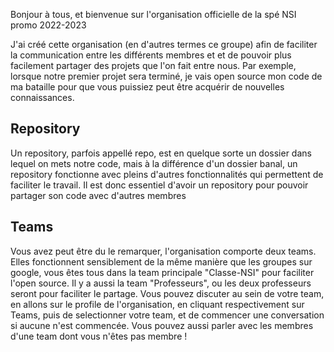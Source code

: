 Bonjour à tous, et bienvenue sur l'organisation officielle de la spé NSI promo 2022-2023

J'ai créé cette organisation (en d'autres termes ce groupe) afin de faciliter la communication entre les différents membres et et de pouvoir plus facilement partager des projets que l'on fait entre nous. Par exemple, lorsque notre premier projet sera terminé, je vais open source mon code de ma bataille pour que vous puissiez peut être acquérir de nouvelles connaissances.

## Repository

Un repository, parfois appellé repo, est en quelque sorte un dossier dans lequel on mets notre code, mais à la différence d'un dossier banal, un repository fonctionne avec pleins d'autres fonctionnalités qui permettent de faciliter le travail. Il est donc essentiel d'avoir un repository pour pouvoir partager son code avec d'autres membres

## Teams

Vous avez peut être du le remarquer, l'organisation comporte deux teams. Elles fonctionnent sensiblement de la même manière que les groupes sur google, vous êtes tous dans la team principale "Classe-NSI" pour faciliter l'open source. Il y a aussi la team "Professeurs", ou les deux professeurs seront pour faciliter le partage. Vous pouvez discuter au sein de votre team, en allons sur le profile de l'organisation, en cliquant respectivement sur Teams, puis de selectionner votre team, et de commencer une conversation si aucune n'est commencée. Vous pouvez aussi parler avec les membres d'une team dont vous n'êtes pas membre !
